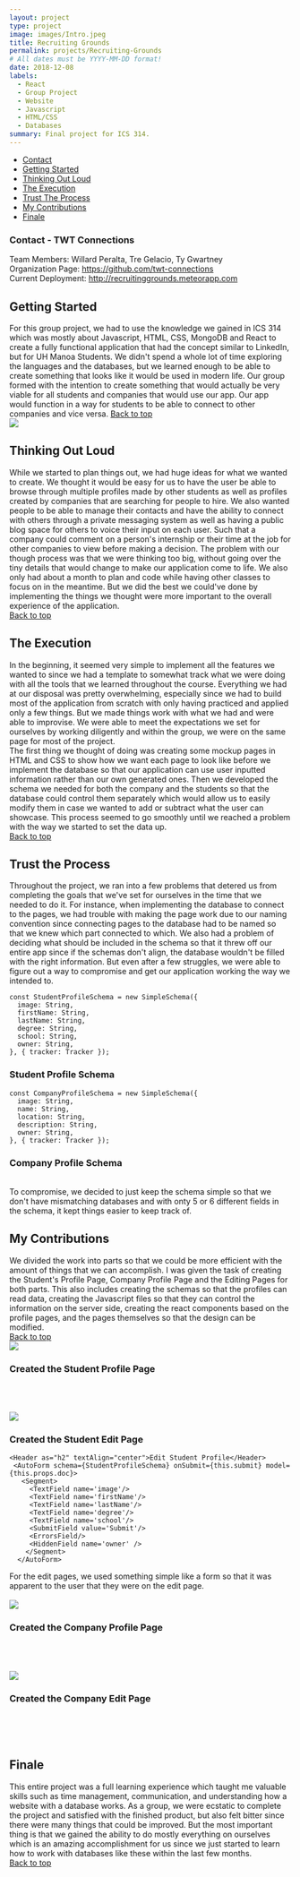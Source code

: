 ```yaml
---
layout: project
type: project
image: images/Intro.jpeg
title: Recruiting Grounds
permalink: projects/Recruiting-Grounds
# All dates must be YYYY-MM-DD format!
date: 2018-12-08
labels:
  - React
  - Group Project
  - Website
  - Javascript
  - HTML/CSS
  - Databases
summary: Final project for ICS 314.
---
```


<ul>
  <li><a href="#contact">Contact</a></li>
  <li><a href="#started">Getting Started</a></li>
  <li><a href="#think">Thinking Out Loud</a></li>
  <li><a href="#exec">The Execution</a></li>
  <li><a href="#process">Trust The Process</a></li>
  <li><a href="#contributions">My Contributions</a></li>
  <li><a href="#fin">Finale</a></li>
</ul>

<h3 id="contact">Contact - TWT Connections</h3>
Team Members: Willard Peralta, Tre Gelacio, Ty Gwartney
<br/>
Organization Page: <a href="https://github.com/twt-connections">https://github.com/twt-connections</a>
<br/>
Current Deployment: <a href="http://recruitinggrounds.meteorapp.com">http://recruitinggrounds.meteorapp.com</a>
<br />

<h2 id="started">Getting Started</h2>
  For this group project, we had to use the knowledge we gained in ICS 314 which was mostly about Javascript, HTML, CSS, MongoDB and React to create a fully functional application that had the concept similar to LinkedIn, but for UH Manoa Students. We didn't spend a whole lot of time exploring the languages and the databases, but we learned enough to be able to create something that looks like it would be used in modern life. Our group formed with the intention to create something that would actually be very viable for all students and companies that would use our app. Our app would function in a way for students to be able to connect to other companies and vice versa.
  <a href="https://tregelacio.github.io/projects/Recruiting-Grounds">Back to top</a>
<br/>
<img class="ui floated image" src="../images/Intro.jpeg">

<h2 id="think">Thinking Out Loud</h2>
  While we started to plan things out, we had huge ideas for what we wanted to create. We thought it would be easy for us to have the user be able to browse through multiple profiles made by other students as well as profiles created by companies that are searching for people to hire. We also wanted people to be able to manage their contacts and have the ability to connect with others through a private messaging system as well as having a public blog space for others to voice their input on each user. Such that a company could comment on a person's internship or their time at the job for other companies to view before making a decision. The problem with our though process was that we were thinking too big, without going over the tiny details that would change to make our application come to life. We also only had about a month to plan and code while having other classes to focus on in the meantime. But we did the best we could've done by implementing the things we thought were more important to the overall experience of the application.
  <br/>
<a href="https://tregelacio.github.io/projects/Recruiting-Grounds">Back to top</a>
<h2 id="exec">The Execution</h2>
  In the beginning, it seemed very simple to implement all the features we wanted to since we had a template to somewhat track what we were doing with all the tools that we learned throughout the course. Everything we had at our disposal was pretty overwhelming, especially since we had to build most of the application from scratch with only having practiced and applied only a few things. But we made things work with what we had and were able to improvise. We were able to meet the expectations we set for ourselves by working diligently and within the group, we were on the same page for most of the project. 
<br/>
   The first thing we thought of doing was creating some mockup pages in HTML and CSS to show how we want each page to look like before we implement the database so that our application can use user inputted information rather than our own generated ones. Then we developed the schema we needed for both the company and the students so that the database could control them separately which would allow us to easily modify them in case we wanted to add or subtract what the user can showcase. This process seemed to go smoothly until we reached a problem with the way we started to set the data up.
   <br/>
<a href="https://tregelacio.github.io/projects/Recruiting-Grounds">Back to top</a>
<h2 id="process">Trust the Process</h2>
  Throughout the project, we ran into a few problems that detered us from completing the goals that we've set for ourselves in the time that we needed to do it. For instance, when implementing the database to connect to the pages, we had trouble with making the page work due to our naming convention since connecting pages to the database had to be named so that we knew which part connected to which. We also had a problem of deciding what should be included in the schema so that it threw off our entire app since if the schemas don't align, the database wouldn't be filled with the right information. But even after a few struggles, we were able to figure out a way to compromise and get our application working the way we intended to.
 

``` ...
const StudentProfileSchema = new SimpleSchema({
  image: String,
  firstName: String,
  lastName: String,
  degree: String,
  school: String,
  owner: String,
}, { tracker: Tracker });
```
<h3>Student Profile Schema</h3>



``` ...
const CompanyProfileSchema = new SimpleSchema({
  image: String,
  name: String,
  location: String,
  description: String,
  owner: String,
}, { tracker: Tracker });
```


<h3>Company Profile Schema</h3>
<br/>
To compromise, we decided to just keep the schema simple so that we don't have mismatching databases and with onty 5 or 6 different fields in the schema, it kept things easier to keep track of.

<h2 id="contributions">My Contributions</h2>
  We divided the work into parts so that we could be more efficient with the amount of things that we can accomplish. I was given the task of creating the Student's Profile Page, Company Profile Page and the Editing Pages for both parts. This also includes creating the schemas so that the profiles can read data, creating the Javascript files so that they can control the information on the server side, creating the react components based on the profile pages, and the pages themselves so that the design can be modified.
  <br/>
  <a href="https://tregelacio.github.io/projects/Recruiting-Grounds">Back to top</a>
<br/>

<img class="ui floated image" src="../images/StudentProf.jpeg">
<h3>Created the Student Profile Page</h3>
<br/>
<br/>
<br/>
<img class="ui floated image" src="../images/StudentEdit.jpeg">
<h3>Created the Student Edit Page</h3>


```...
<Header as="h2" textAlign="center">Edit Student Profile</Header>
 <AutoForm schema={StudentProfileSchema} onSubmit={this.submit} model={this.props.doc}>
   <Segment>
     <TextField name='image'/>
     <TextField name='firstName'/>
     <TextField name='lastName'/>
     <TextField name='degree'/>
     <TextField name='school'/>
     <SubmitField value='Submit'/>
     <ErrorsField/>
     <HiddenField name='owner' />
    </Segment>
  </AutoForm>
```

For the edit pages, we used something simple like a form so that it was apparent to the user that they were on the edit page.
<br/>
<br/>
<img class="ui floated image" src="../images/CompanyProf.jpeg">
<h3>Created the Company Profile Page</h3>
<br/>
<br/>
<br/>
<img class="ui floated image" src="../images/CompanyEdit.jpeg">
<h3>Created the Company Edit Page</h3>
<br/>
<br/>
<br/>

<h2 id="fin">Finale</h2>
  This entire project was a full learning experience which taught me valuable skills such as time management, communication, and understanding how a website with a database works. As a group, we were ecstatic to complete the project and satisfied with the finished product, but also felt bitter since there were many things that could be improved. But the most important thing is that we gained the ability to do mostly everything on ourselves which is an amazing accomplishment for us since we just started to learn how to work with databases like these within the last few months.
  <br/>
<a href="https://tregelacio.github.io/projects/Recruiting-Grounds">Back to top</a>
